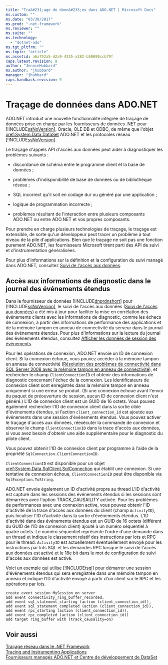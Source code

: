 ```yaml
---
title: "Tra&#231;age de donn&#233;es dans ADO.NET | Microsoft Docs"
ms.custom: ""
ms.date: "03/30/2017"
ms.prod: ".net-framework"
ms.reviewer: ""
ms.suite: ""
ms.technology: 
  - "dotnet-ado"
ms.tgt_pltfrm: ""
ms.topic: "article"
ms.assetid: a6a752a5-d2a9-4335-a382-b58690ccb79f
caps.latest.revision: 9
author: "JennieHubbard"
ms.author: "jhubbard"
manager: "jhubbard"
caps.handback.revision: 9
---
```

# Tra&#231;age de donn&#233;es dans ADO.NET
ADO.NET introduit une nouvelle fonctionnalité intégrée de traçage de données prise en charge par les fournisseurs de données .NET pour [!INCLUDE[ssNoVersion](../../../../includes/ssnoversion-md.md)], Oracle, OLE DB et ODBC, de même que l'objet <xref:System.Data.DataSet> ADO.NET et les protocoles réseau [!INCLUDE[ssNoVersion](../../../../includes/ssnoversion-md.md)].  
  
 Le traçage d'appels API d'accès aux données peut aider à diagnostiquer les problèmes suivants :  
  
-   discordance de schéma entre le programme client et la base de données ;  
  
-   problèmes d'indisponibilité de base de données ou de bibliothèque réseau ;  
  
-   SQL incorrect qu'il soit en codage dur ou généré par une application ;  
  
-   logique de programmation incorrecte ;  
  
-   problèmes résultant de l'interaction entre plusieurs composants ADO.NET ou entre ADO.NET et vos propres composants.  
  
 Pour prendre en charge plusieurs technologies de traçage, le traçage est extensible, de sorte qu'un développeur peut tracer un problème à tout niveau de la pile d'applications.  Bien que le traçage ne soit pas une fonction purement ADO.NET, les fournisseurs Microsoft tirent parti des API de suivi et d'instrumentation généralisées.  
  
 Pour plus d'informations sur la définition et la configuration du suivi managé dans ADO.NET, consultez [Suivi de l'accès aux données](http://msdn.microsoft.com/library/hh880086.aspx).  
  
## Accès aux informations de diagnostic dans le journal des événements étendus  
 Dans le fournisseur de données [!INCLUDE[dnprdnshort](../../../../includes/dnprdnshort-md.md)] pour [!INCLUDE[ssNoVersion](../../../../includes/ssnoversion-md.md)], le suivi de l'accès aux données \([Suivi de l'accès aux données](http://msdn.microsoft.com/library/hh880086.aspx)\) a été mis à jour pour faciliter la mise en corrélation des événements clients avec les informations de diagnostic, comme les échecs de connexion, à partir des informations de performance des applications et de la mémoire tampon en anneau de connectivité du serveur dans le journal des événements étendus.  Pour plus d'informations sur la lecture du journal des événements étendus, consultez [Afficher les données de session des événements](http://msdn.microsoft.com/library/hh710068\(SQL.110\).aspx).  
  
 Pour les opérations de connexion, ADO.NET envoie un ID de connexion client.  Si la connexion échoue, vous pouvez accéder à la mémoire tampon en anneau de connectivité \([Résolution des problèmes de connectivité dans SQL Server 2008 avec la mémoire tampon en anneau de connectivité](http://go.microsoft.com/fwlink/?LinkId=207752)\), et rechercher le champ `ClientConnectionID` et obtenir des informations de diagnostic concernant l'échec de la connexion.  Les identificateurs de connexion client sont enregistrés dans la mémoire tampon en anneau uniquement si une erreur se produit.  \(Si une connexion échoue avant l'envoi du paquet de préouverture de session, aucun ID de connexion client n'est généré.\) L'ID de connexion client est un GUID de 16 octets.  Vous pouvez également rechercher l'ID de connexion client dans la sortie cible d'événements étendus, si l'action `client_connection_id` est ajoutée aux événements dans une session d'événements étendus.  Vous pouvez activer le traçage d'accès aux données, réexécuter la commande de connexion et observer le champ `ClientConnectionID` dans la trace d'accès aux données, si vous avez besoin d'obtenir une aide supplémentaire pour le diagnostic du pilote client.  
  
 Vous pouvez obtenir l'ID de connexion client par programme à l'aide de la propriété `SqlConnection.ClientConnectionID`.  
  
 `ClientConnectionID` est disponible pour un objet <xref:System.Data.SqlClient.SqlConnection> qui établit une connexion.  Si une tentative de connexion échoue, `ClientConnectionID` peut être disponible via `SqlException.ToString`.  
  
 ADO.NET envoie également un ID d'activité propre au thread  L'ID d'activité est capturé dans les sessions des événements étendus si les sessions sont démarrées avec l'option TRACK\_CAUSAILITY activée.  Pour les problèmes de performances avec une connexion active, vous pouvez obtenir l'ID d'activité de la trace d'accès aux données du client \(champ `ActivityID`\), puis localiser l'ID d'activité dans la sortie d'événements étendus.  L'ID d'activité dans des événements étendus est un GUID de 16 octets \(différent du GUID de l'ID de connexion client\) ajouté à un numéro séquentiel à quatre octets.  Le numéro séquentiel représente l'ordre d'une demande dans un thread et indique le classement relatif des instructions par lots et RPC pour le thread.  `ActivityID` est actuellement éventuellement envoyé pour les instructions par lots SQL et les demandes RPC lorsque le suivi de l'accès aux données est activé et le 18e bit dans le mot de configuration de suivi d'accès aux données est activé.  
  
 Voici un exemple qui utilise [!INCLUDE[tsql](../../../../includes/tsql-md.md)] pour démarrer une session d'événements étendus qui sera enregistrée dans une mémoire tampon en anneau et indique l'ID d'activité envoyé à partir d'un client sur le RPC et les opérations par lots.  
  
```  
create event session MySession on server   
add event connectivity_ring_buffer_recorded,   
add event sql_statement_starting (action (client_connection_id)),   
add event sql_statement_completed (action (client_connection_id)),   
add event rpc_starting (action (client_connection_id)),   
add event rpc_completed (action (client_connection_id))  
add target ring_buffer with (track_causality=on)  
```  
  
## Voir aussi  
 [Traçage réseau dans le .NET Framework](../../../../docs/framework/network-programming/network-tracing.md)   
 [Tracing and Instrumenting Applications](../../../../docs/framework/debug-trace-profile/tracing-and-instrumenting-applications.md)   
 [Fournisseurs managés ADO.NET et Centre de développement de DataSet](http://go.microsoft.com/fwlink/?LinkId=217917)